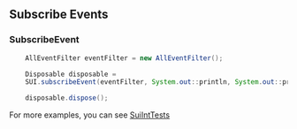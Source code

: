 ## Subscribe Events

### SubscribeEvent

```java
    AllEventFilter eventFilter = new AllEventFilter();

    Disposable disposable =
    SUI.subscribeEvent(eventFilter, System.out::println, System.out::println);

    disposable.dispose();
```

For more examples, you can see [SuiIntTests](https://github.com/GrapeBaBa/sui4j/blob/main/src/integrationTest/java/io/sui/SuiIntTests.java)
